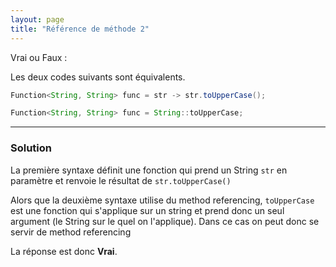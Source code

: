 ```yaml
---
layout: page
title: "Référence de méthode 2"
---
```


Vrai ou Faux :  

Les deux codes suivants sont équivalents.

```java
Function<String, String> func = str -> str.toUpperCase();
```
```java
Function<String, String> func = String::toUpperCase;
```

***

### Solution


La première syntaxe définit une fonction qui prend un String `str` en paramètre et renvoie le résultat de `str.toUpperCase()`


Alors que la deuxième syntaxe utilise du method referencing, `toUpperCase` est une fonction qui s'applique sur un string et prend donc un seul argument (le String sur le quel on l'applique). Dans ce cas on peut donc se servir de method referencing 

La réponse est donc **Vrai**.

